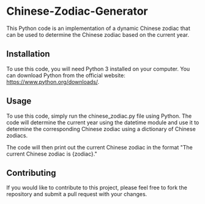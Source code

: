 # Chinese-Zodiac-Generator
This Python code is an implementation of a dynamic Chinese zodiac that can be used to determine the Chinese zodiac based on the current year.

## Installation
To use this code, you will need Python 3 installed on your computer. You can download Python from the official website: https://www.python.org/downloads/.

## Usage
To use this code, simply run the chinese_zodiac.py file using Python. The code will determine the current year using the datetime module and use it to determine the corresponding Chinese zodiac using a dictionary of Chinese zodiacs.

The code will then print out the current Chinese zodiac in the format "The current Chinese zodiac is {zodiac}."

## Contributing
If you would like to contribute to this project, please feel free to fork the repository and submit a pull request with your changes.

